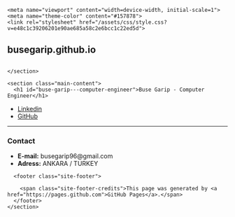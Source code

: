 
<!DOCTYPE html>
<html lang="en-US">
  <head>
    <meta charset="UTF-8">

<!-- Begin Jekyll SEO tag v2.5.0 -->
<title>Buse Garip - Computer Engineer | busegarip.github.io</title>
<meta name="generator" content="Jekyll v3.8.5" />
<meta property="og:title" content="Buse Garip - Computer Engineer" />
<meta property="og:locale" content="en_US" />
<link rel="canonical" href="https://busegarip.github.io/" />
<meta property="og:url" content="https://busegarip.github.io/" />
<meta property="og:site_name" content="busegarip.github.io" />
<script type="application/ld+json">
{"@type":"WebSite","url":"https://busegarip.github.io/","name":"busegarip.github.io","headline":"Buse Garip - Computer Engineer","@context":"http://schema.org"}</script>
<!-- End Jekyll SEO tag -->

    <meta name="viewport" content="width=device-width, initial-scale=1">
    <meta name="theme-color" content="#157878">
    <link rel="stylesheet" href="/assets/css/style.css?v=e48c1c39206201e90ae685a58c2e6bcc1c22ed5d">
  </head>
  <body>
    <section class="page-header">
      <h1 class="project-name">busegarip.github.io</h1>
      <h2 class="project-tagline"></h2>
      
      
    </section>

    <section class="main-content">
      <h1 id="buse-garip---computer-engineer">Buse Garip - Computer Engineer</h1>
<ul>
  <li>
    <a href="https://www.linkedin.com/in/buse-garip-951397139">Linkedin</a>
  </li>
  <li>
  <a href="https://github.com/busegarip">GitHub</a>
  </li>
</ul>

<hr />

<h3 id="contact">Contact</h3>
<ul>
  <li>
  <strong>E-mail:</strong> busegarip96@gmail.com

  </li>
  <li>
   <strong>Adress:</strong> ANKARA / TURKEY

  </li>
 </ul>


      <footer class="site-footer">
        
        <span class="site-footer-credits">This page was generated by <a href="https://pages.github.com">GitHub Pages</a>.</span>
      </footer>
    </section>

    
  </body>
</html>
